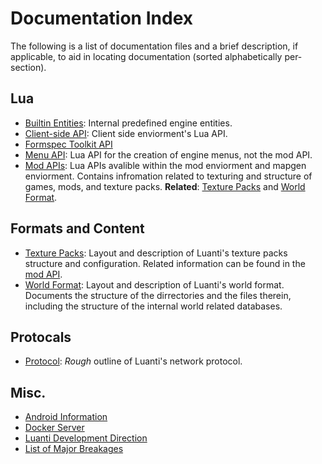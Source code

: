 # Documentation Index

The following is a list of documentation files and a brief description, if
    applicable, to aid in locating documentation (sorted alphabetically
    per-section).

## Lua

- [Builtin Entities](builtin_entities.md): Internal predefined engine entities.
- [Client-side API](client_lua_api.md): Client side enviorment's Lua API.
- [Formspec Toolkit API](fst_api.txt)
- [Menu API](menu_lua_api.md): Lua API for the creation of engine menus, not the
    mod API.
- [Mod APIs](lua_api.md): Lua APIs avalible within the mod enviorment and mapgen
    enviorment. Contains infromation related to texturing and structure of games,
    mods, and texture packs. **Related**: [Texture Packs](texture_packs.md) and
    [World Format](world_format.md).

## Formats and Content

- [Texture Packs](texture_packs.md): Layout and description of Luanti's texture
    packs structure and configuration. Related information can be found in the
    [mod API](lua_api.md).
- [World Format](world_format.md): Layout and description of Luanti's world
    format. Documents the structure of the dirrectories and the files therein,
    including the structure of the internal world related databases.

## Protocals

- [Protocol](protocol.txt): *Rough* outline of Luanti's network protocol.

## Misc.

- [Android Information](android.md)
- [Docker Server](docker_server.md)
- [Luanti Development Direction](direction.md)
- [List of Major Breakages](breakages.md)